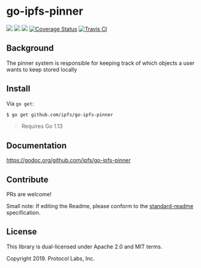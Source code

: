 # go-ipfs-pinner

[![](https://img.shields.io/badge/made%20by-Protocol%20Labs-blue.svg?style=flat-square)](https://protocol.ai)
[![](https://img.shields.io/badge/project-IPFS-blue.svg?style=flat-square)](http://ipfs.io/)
[![](https://img.shields.io/badge/freenode-%23ipfs-blue.svg?style=flat-square)](http://webchat.freenode.net/?channels=%23ipfs)
[![Coverage Status](https://codecov.io/gh/ipfs/go-ipfs-pinner/branch/master/graph/badge.svg)](https://codecov.io/gh/ipfs/go-ipfs-pinner)
[![Travis CI](https://travis-ci.org/ipfs/go-ipfs-pinner.svg?branch=master)](https://travis-ci.org/ipfs/go-ipfs-pinner)

## Background

The pinner system is responsible for keeping track of which objects a user wants to keep stored locally

## Install

Via `go get`:

```sh
$ go get github.com/ipfs/go-ipfs-pinner
```

> Requires Go 1.13

## Documentation

https://godoc.org/github.com/ipfs/go-ipfs-pinner

## Contribute

PRs are welcome!

Small note: If editing the Readme, please conform to the [standard-readme](https://github.com/RichardLitt/standard-readme) specification.

## License

This library is dual-licensed under Apache 2.0 and MIT terms.

Copyright 2019. Protocol Labs, Inc.
